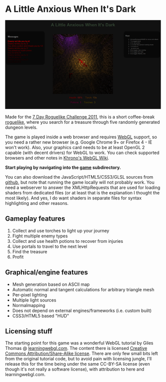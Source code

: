 A Little Anxious When It's Dark
===============================

![Screenshot](screenshot.png "A rat trying to kill me before I reach the portal.")

Made for the [7 Day Roguelike Challenge 2011](http://roguebasin.roguelikedevelopment.org/index.php?title=7DRL_Contest_2011), this is a short coffee-break [roguelike](http://en.wikipedia.org/wiki/Roguelike), where you search for a treasure through five randomly generated dungeon levels.

The game is played inside a web browser and requires [WebGL](http://www.khronos.org/webgl/) support, so you need a rather new browser (e.g. Google Chrome 9+ or Firefox 4 - IE won't work). Also, your graphics card needs to be at least OpenGL 2 capable (with decent drivers) for WebGL to work. You can check supported browsers and other notes in [Khrono's WebGL Wiki](http://www.khronos.org/webgl/wiki/Getting_a_WebGL_Implementation).

**Start playing by navigating into the [game](game/) subdirectory.**

You can also download the JavaScript/HTML5/CSS3/GLSL sources from [github](https://github.com/tapio/alawid), but note that running the game locally will not probably work. You need a webserver to answer the XMLHttpRequests that are used for loading shaders from dedicated files (or at least that is the explanation I thought the most likely). And yes, I do want shaders in separate files for syntax highlighting and other reasons.


Gameplay features
-----------------

1. Collect and use torches to light up your journey
2. Fight multiple enemy types
3. Collect and use health potions to recover from injuries
4. Use portals to travel to the next level
5. Find the treasure
6. Profit

Graphical/engine features
-------------------------

* Mesh generation based on ASCII map
* Automatic normal and tangent calculations for arbitrary triangle mesh
* Per-pixel lighting
* Multiple light sources
* Normalmapping
* Does not depend on external engines/frameworks (i.e. custom built)
* CSS3/HTML5 based "HUD"

Licensing stuff
---------------
The starting point for this game was a wonderful WebGL tutorial by Giles Thomas @ [learningwebgl.com](http://learningwebgl.com). The content there is licensed [Creative Commons Attribution/Share-Alike license](http://creativecommons.org/licenses/by-sa/3.0/). There are only few small bits left from the original tutorial code, but to avoid pain with licensing jungle, I'll release this for the time being under the same CC-BY-SA license (even though it's not really a software license), with attribution to here and learningwebgl.com.

